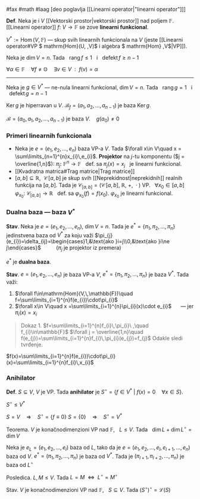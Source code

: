 #fax #math #laag [deo poglavlja [[Linearni operator|"linearni operator"]]]
$\:$

**Def**. Neka je i $V$ [[Vektorski prostor|vektorski prostor]] nad poljem $\mathbb{F}$. [[Linearni operator]] $f:\ V\to \mathbb{F}$ se zove **linearni funkcional**.

$V^{*}:=\mathrm{Hom}\,(V,\,\mathbb{F})$ — skup svih linearnih funkcionala na $V$ (jeste [[Linearni operator#VP $ mathrm{Hom}(U, ,V)$ i algebra $ mathrm{Hom} ,V$|VP]]).

Neka je $\dim V=n$. Tada $\ \:\mathrm{rang}\,f\leqslant1\ \:$ i $\ \:\mathrm{defekt}\,f\geqslant n-1$

$\forall \alpha\in \mathbb{F}\quad\forall f\ne\mathbb{O}\quad\exists v\in V\ \ :\ \ f(v)=\alpha$
___
Neka je $g\in V^{*}$ — ne-nula linearni funkcional, $\dim V=n$. 
Tada $\:\ \mathrm{rang}\,g=1\ \:$ i $\ \:\mathrm{defekt}\,g=n-1\ \:$

$\mathrm{Ker}\,g$ je hiperravan u $V$.
$\mathcal{B}_{f}=(a_{1},\,a_{2},\,\dots,\,a_{n-1})$ je baza $\mathrm{Ker}\, g$.

$\mathcal{B}=(a_{0},\,a_{1},\,a_{2},\,\dots,\,a_{n-1})$ je baza $V$. $\ \:$ $g(a_{0})\ne 0$
### Primeri linearnih funkcionala
- Neka je $e=(e_{1},\,e_{2},\,\dots,\,e_{n})$ baza VP-a $V$.
  Tada $\forall x\in V\quad x = \sum\limits_{n=1}^{n}x_{i}\,e_{i}$.
  **Projektor** na $j$-tu komponentu ($j = \overline{1,n}$):
  $\pi_{j}:\ \mathbb{F}^{n}\to\mathbb{F}\ \:$ def. sa $\pi_{j}(x)=x_{j}\ \:$ je linearni funkcional.
- [[Kvadratna matrica#Trag matrice|Trag matrice]]
- $[a,\,b]\subseteq\mathbb{R}, \ \ \mathcal{C}\,[a,\,b]$ je skup svih [[Neprekidnost|neprekidnih]] realnih funkcija na $[a,\,b]$. 
  Tada je $\mathcal{C}_{[a,\,b]}=\big(\mathcal{C}\,[a,\,b],\ \mathbb{R},\ +,\ \cdot\big)$ VP.
  $\:$
  $\forall x_{0}\in[a,\,b]\quad \varphi_{x_{0}}:\ \mathcal{C}_{[a,\,b]}\to \mathbb{R}\ \:$ def. sa $\varphi_{x_{0}}(f)=f(x_{0})$.
  $\varphi_{x_{0}}$ je linearni funkcional.

### Dualna baza — baza $V^{*}$
**Stav**. Neka je $e=(e_{1},\,e_{2},\,\dots,\,e_{n})$, $\dim V = n$. Tada je $e^{*}=\{ \pi_{1},\,\pi_{2},\,\dots,\,\pi_{n} \}$ jedinstvena baza od $V^{*}$ za koju važi $\pi_{j}(e_{i})=\delta_{ij}=\begin{cases}1,&\text{ako }i=j\\0,&\text{ako }i\ne j\end{cases}$ $\quad\quad$ ($\pi_{j}$ je projektor iz premera)

$e^{*}$ je **dualna baza**.

**Stav**. $e=(e_{1},\,e_{2},\,\dots,\,e_{n})$ je baza VP-a $V$, $e^{*}=\{ \pi_{1},\,\pi_{2},\,\dots,\,\pi_{n} \}$ je baza $V^{*}$. Tada važi:
1. $\forall f\in\mathrm{Hom}(V,\,\mathbb{F})\quad f=\sum\limits_{i=1}^{n}f(e_{i})\cdot\pi_{i}$
2. $\forall x\in V\quad x =\sum\limits_{i=1}^{n}\pi_{i}(x)\cdot e_{i}$ $\quad$ — jer $\pi_{i}(x)=x_{i}$

> Dokaz 1.
> $f=\sum\limits_{i=1}^{n}f_{i}\,\pi_{i}\ ,\quad f_{i}\in\mathbb{F}$
> $\forall j = \overline{1,n}\quad f(e_{j})=\sum\limits_{i=1}^{n}f_{i}\,\pi_{i}(e_{j})=f_{j}$
> Odakle sledi tvrđenje.

$f(x)=\sum\limits_{i=1}^{n}f(e_{i})\cdot\pi_{i}(x)=\sum\limits_{i=1}^{n}f_{i}\,x_{i}$

### Anihilator

**Def**. $S\subseteq V$, $V$ je VP. Tada **anihilator** je $S^{\circ}=\{ f \in V^{*}\ \big|\ f(x)=0\quad \forall x\in S\}$.

$S^{\circ}\leqslant V^{*}$

$S=V\quad\Rightarrow\quad S^{\circ}=\{ f\equiv 0 \}$
$S=\{0\}\quad\Rightarrow\quad S^{\circ}=V^{*}$

Teorema. $V$ je konačnodimenzioni VP nad $\mathbb{F}$, $\:$ $L\leqslant V$. 
Tada $\:$ $\dim L+\dim L^{\circ}=\dim V$

Neka je $e_{L}= (e_{1},\,e_{2},\,\dots,\,e_{l})$ baza od $L$, tako da je
$e=(e_{1},\,e_{2},\,\dots,\,e_{l},\,e_{l+1},\,\dots,\,e_{n})$ baza od $V$.
$e^{*}=(\pi_{1},\,\pi_{2},\,\dots,\,\pi_{n})$ je baza od $V^{*}$.
Tada je $(\pi_{l+1},\,\pi_{l+2},\,\dots,\,\pi_{n})$ je baza od $L^{\circ}$

Posledica. $L,\,M\leqslant V$. Tada $L=M\ \ \Leftrightarrow\ \ L^{\circ}=M^{\circ}$

Stav. $V$ je konačnodimenzioni VP nad $\mathbb{F}$, $\:$ $S\subseteq V$.
Tada $\big(S^{\circ}\big)^{\circ}=\mathcal{L}(S)$